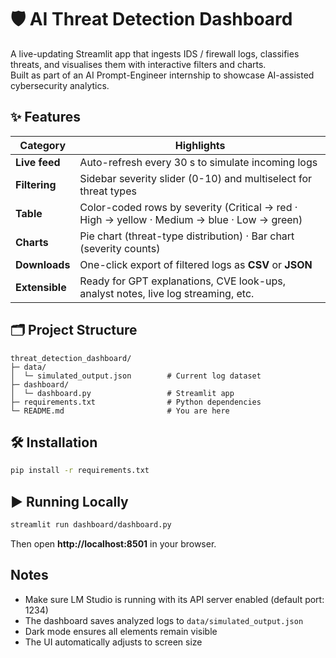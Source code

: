 # 🛡️ AI Threat Detection Dashboard

A live-updating Streamlit app that ingests IDS / firewall logs, classifies threats, and visualises them with interactive filters and charts.  
Built as part of an AI Prompt-Engineer internship to showcase AI-assisted cybersecurity analytics.

## ✨ Features

| Category      | Highlights                                                                                         |
|---------------|-----------------------------------------------------------------------------------------------------|
| **Live feed** | Auto-refresh every 30 s to simulate incoming logs                                                   |
| **Filtering** | Sidebar severity slider (0-10) and multiselect for threat types                                     |
| **Table**     | Color-coded rows by severity (Critical → red · High → yellow · Medium → blue · Low → green)         |
| **Charts**    | Pie chart (threat-type distribution) · Bar chart (severity counts)                                  |
| **Downloads** | One-click export of filtered logs as **CSV** or **JSON**                                            |
| **Extensible**| Ready for GPT explanations, CVE look-ups, analyst notes, live log streaming, etc.                   |

## 🗂️ Project Structure
```
threat_detection_dashboard/
├─ data/
│  └─ simulated_output.json        # Current log dataset
├─ dashboard/
│  └─ dashboard.py                 # Streamlit app
├─ requirements.txt                # Python dependencies
└─ README.md                       # You are here
```

## 🛠️ Installation

```bash
pip install -r requirements.txt
```

## ▶️ Running Locally

```bash
streamlit run dashboard/dashboard.py
```

Then open **http://localhost:8501** in your browser.

## Notes

- Make sure LM Studio is running with its API server enabled (default port: 1234)
- The dashboard saves analyzed logs to `data/simulated_output.json`
- Dark mode ensures all elements remain visible
- The UI automatically adjusts to screen size
